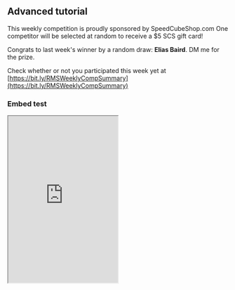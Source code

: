 ## Advanced tutorial
 
 This weekly competition is proudly sponsored by SpeedCubeShop.com 
 One competitor will be selected at random to receive a $5 SCS gift card! 
 
 Congrats to last week's winner by a random draw: **Elias Baird**. DM me for the prize. 
 
 Check whether or not you participated this week yet at [https://bit.ly/RMSWeeklyCompSummary](https://bit.ly/RMSWeeklyCompSummary)  
 
 ### Embed test 

 <iframe width="250" height="380" style={{width: '250px', height: '380px', overflow: 'hidden', border: 0}} 
                                src="https://ruwix.com/widget/3d/?alg=R%20U%20R'%20D2&colored=DL%20FL%20BL%20DFL%20DBL%20L/m&flags=showalg&pov=Ufl" scrolling="no"></iframe>